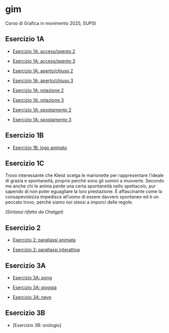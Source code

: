 # gim
Corso di Grafica in movimento 2025, SUPSI


## Esercizio 1A

- [Esercizio 1A: acceso/spento 2](https://carladegennaro.github.io/gim/esercizio_1A/acceso_spento_2.html)

- [Esercizio 1A: acceso/spento 3](https://carladegennaro.github.io/gim/esercizio_1A/acceso_spento_3.html)

- [Esercizio 1A: aperto/chiuso 2](https://carladegennaro.github.io/gim/esercizio_1A/aperto_chiuso_2.html)

- [Esercizio 1A: aperto/chiuso 3](https://carladegennaro.github.io/gim/esercizio_1A/aperto_chiuso_3.html)

- [Esercizio 1A: rotazione 2](https://carladegennaro.github.io/gim/esercizio_1A/rotazione_2.html)

- [Esercizio 1A: rotazione 3](https://carladegennaro.github.io/gim/esercizio_1A/rotazione_3.html)

- [Esercizio 1A: spostamento 2](https://carladegennaro.github.io/gim/esercizio_1A/spostamento_2.html)

- [Esercizio 1A: spostamento 3](https://carladegennaro.github.io/gim/esercizio_1A/spostamento_3.html)

## Esercizio 1B

- [Esercizio 1B: logo animato](https://carladegennaro.github.io/gim/esercizio_1B/logo_animato.html)

## Esercizio 1C

Trovo interessante che Kleist scelga le marionette per rappresentare l’ideale di grazia e spontaneità, proprio perché sono gli uomini a muoverle. Secondo me anche chi le anima perde una certa spontaneità nello spettacolo, pur sapendo di non poter eguagliare la loro prestazione. È affascinante come la consapevolezza impedisca all’uomo di essere davvero spontaneo ed è un peccato trovo, perché siamo noi stessi a imporci delle regole.

*(Sintassi rifatta da Chatgpt)*



## Esercizio 2

- [Esercizio 2: parallassi animata](https://carladegennaro.github.io/gim/esercizio_2/parallassi_animata.html)

- [Esercizio 2: parallassi interattiva](https://carladegennaro.github.io/gim/esercizio_2/parallassi_interattiva.html)


## Esercizio 3A

- [Esercizio 3A: pong](https://github.com/carladegennaro/gim/esercizio_3A/pong.html)

- [Esercizio 3A: pioggia](https://github.com/carladegennaro/gim/esercizio_3A_pioggia/index.html)

- [Esercizio 3A: neve](https://github.com/carladegennaro/gim/)



## Esercizio 3B

- [Esercizio 3B: orologio]






